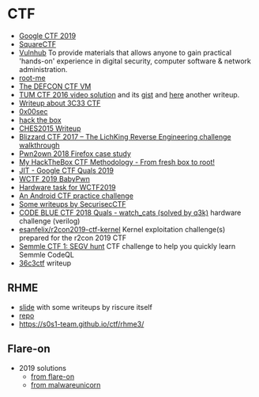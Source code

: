 # CTF

 - [Google CTF 2019](https://capturetheflag.withgoogle.com)
 - [SquareCTF](https://squarectf.com)
 - [Vulnhub](https://www.vulnhub.com/) To provide materials that allows anyone to gain
   practical 'hands-on' experience in digital security, computer software & network administration.
 - [root-me](https://www.root-me.org)
 - [The DEFCON CTF VM](http://fuzyll.com/2016/the-defcon-ctf-vm/)
 - [TUM CTF 2016 video solution](https://www.youtube.com/watch?v=y69uIxU0eI8) and its [gist](https://gist.github.com/LiveOverflow/3bd87ba4ffc48bda07d82eb4223911fa)
   and [here](https://anee.me/writeup-for-zwiebel-tum-ctf-2016-e312fc129037) another writeup.
 - [Writeup about 3C33 CTF](http://bruce30262.logdown.com/tags/33C3)
 - [0x00sec](https://0x00sec.org)
 - [hack the box](https://www.hackthebox.eu)
 - [CHES2015 Writeup](http://wiki.yobi.be/wiki/CHES2015_Writeup)
 - [Blizzard CTF 2017 – The LichKing Reverse Engineering challenge walkthrough](http://0xeb.net/2018/02/blizzard-ctf-2017-the-lichking-reverse-engineering-challenge-walkthrough/)
 - [Pwn2own 2018 Firefox case study](http://blogs.360.cn/blog/how-to-kill-a-firefox-en/)
 - [My HackTheBox CTF Methodology - From fresh box to root!](https://0x00sec.org/t/my-hackthebox-ctf-methodology-from-fresh-box-to-root/13980)
 - [JIT - Google CTF Quals 2019](https://devcraft.io/2019/06/24/jit-google-ctf-quals-2019.html)
 - [WCTF 2019 BabyPwn](https://theromanxpl0it.github.io/articles/2019/07/06/WCTF-babypwn.html)
 - [Hardware task for WCTF2019](https://github.com/q3k/tpm2137)
 - [An Android CTF practice challenge](https://github.com/tlamb96/kgb_messenger)
 - [Some writeups by SecurisecCTF](https://www.securisec.com/writeups/)
 - [CODE BLUE CTF 2018 Quals - watch_cats (solved by q3k)](https://blog.dragonsector.pl/2018/08/code-blue-ctf-2018-quals-watchcats.html) hardware challenge (verilog)
 - [esanfelix/r2con2019-ctf-kernel](https://github.com/esanfelix/r2con2019-ctf-kernel) Kernel exploitation challenge(s) prepared for the r2con 2019 CTF
 - [Semmle CTF 1: SEGV hunt](https://semmle.com/ctf/segv) CTF challenge to help you quickly learn Semmle CodeQL
 - [36c3ctf](https://bananamafia.dev/post/36c3ctf/) writeup

## RHME

 - [slide](https://insomnihack.ch/wp-content/uploads/2017/04/AM-ESF-rhme2.pdf) with some writeups by riscure itself
 - [repo](https://github.com/Riscure/Rhme-2017)
 - https://s0s1-team.github.io/ctf/rhme3/

## Flare-on

 - 2019 solutions
   - [from flare-on](https://www.fireeye.com/blog/threat-research/2019/09/2019-flare-on-challenge-solutions.html)
   - [from malwareunicorn](https://malwareunicorn.org/workshops/flareon6_2019.html)
